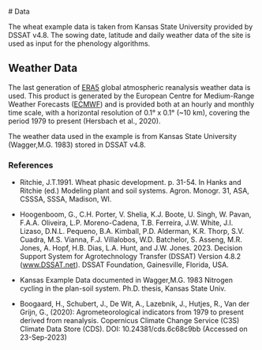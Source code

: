 <!-- ---
hide:
  - navigation
  #- toc
--- -->
# Data

The wheat example data is taken from Kansas State University provided by DSSAT v4.8. The sowing date, latitude and daily weather data of the site is used as input for the phenology algorithms.

<!-- <iframe src="http://localhost/~ernestogiron/Test/PMTiles/leaflet.html" width="100%" style="border:none"></iframe>  -->

## Weather Data

The last generation of [ERA5] global atmospheric reanalysis weather data is used. This product is generated by the European Centre for Medium-Range Weather Forecasts ([ECMWF]) and is provided both at an hourly and monthly time scale, with a horizontal resolution of 0.1° x 0.1° (~10 km), covering the period 1979 to present (Hersbach et al., 2020).

 [ECMWF]: https://www.ecmwf.int/
 [ERA5]: https://cds.climate.copernicus.eu/cdsapp#!/dataset/10.24381/cds.6c68c9bb?tab=overview

The weather data used in the example is from Kansas State University (Wagger,M.G. 1983) stored in DSSAT v4.8. 


### References

- Ritchie, J.T.1991. Wheat phasic development. p. 31-54. In Hanks and Ritchie (ed.) Modeling plant and soil systems. Agron. Monogr. 31, ASA, CSSSA, SSSA, Madison, WI.

- Hoogenboom, G., C.H. Porter, V. Shelia, K.J. Boote, U. Singh, W. Pavan, F.A.A. Oliveira, L.P. Moreno-Cadena, T.B. Ferreira, J.W. White, J.I. Lizaso, D.N.L. Pequeno, B.A. Kimball, P.D. Alderman, K.R. Thorp, S.V. Cuadra, M.S. Vianna, F.J. Villalobos, W.D. Batchelor, S. Asseng, M.R. Jones, A. Hopf, H.B. Dias, L.A. Hunt, and J.W. Jones. 2023. Decision Support System for Agrotechnology Transfer (DSSAT) Version 4.8.2 (www.DSSAT.net). DSSAT Foundation, Gainesville, Florida, USA.

- Kansas Example Data documented in Wagger,M.G. 1983 Nitrogen cycling in the plan-soil system. Ph.D. thesis, Kansas State Univ.

- Boogaard, H., Schubert, J., De Wit, A., Lazebnik, J., Hutjes, R., Van der Grijn, G., (2020): Agrometeorological indicators from 1979 to present derived from reanalysis. Copernicus Climate Change Service (C3S) Climate Data Store (CDS). DOI: 10.24381/cds.6c68c9bb (Accessed on 23-Sep-2023)
